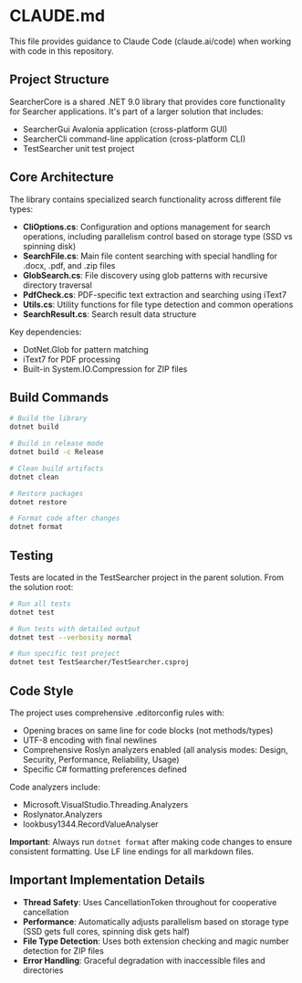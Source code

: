 # CLAUDE.md

This file provides guidance to Claude Code (claude.ai/code) when working with code in this repository.

## Project Structure

SearcherCore is a shared .NET 9.0 library that provides core functionality for Searcher applications. It's part of a larger solution that includes:
- SearcherGui Avalonia application (cross-platform GUI)
- SearcherCli command-line application (cross-platform CLI)
- TestSearcher unit test project

## Core Architecture

The library contains specialized search functionality across different file types:

- **CliOptions.cs**: Configuration and options management for search operations, including parallelism control based on storage type (SSD vs spinning disk)
- **SearchFile.cs**: Main file content searching with special handling for .docx, .pdf, and .zip files
- **GlobSearch.cs**: File discovery using glob patterns with recursive directory traversal
- **PdfCheck.cs**: PDF-specific text extraction and searching using iText7
- **Utils.cs**: Utility functions for file type detection and common operations
- **SearchResult.cs**: Search result data structure

Key dependencies:
- DotNet.Glob for pattern matching
- iText7 for PDF processing
- Built-in System.IO.Compression for ZIP files

## Build Commands

```bash
# Build the library
dotnet build

# Build in release mode
dotnet build -c Release

# Clean build artifacts
dotnet clean

# Restore packages
dotnet restore

# Format code after changes
dotnet format
```

## Testing

Tests are located in the TestSearcher project in the parent solution. From the solution root:

```bash
# Run all tests
dotnet test

# Run tests with detailed output
dotnet test --verbosity normal

# Run specific test project
dotnet test TestSearcher/TestSearcher.csproj
```

## Code Style

The project uses comprehensive .editorconfig rules with:
- Opening braces on same line for code blocks (not methods/types)
- UTF-8 encoding with final newlines
- Comprehensive Roslyn analyzers enabled (all analysis modes: Design, Security, Performance, Reliability, Usage)
- Specific C# formatting preferences defined

Code analyzers include:
- Microsoft.VisualStudio.Threading.Analyzers
- Roslynator.Analyzers  
- lookbusy1344.RecordValueAnalyser

**Important**: Always run `dotnet format` after making code changes to ensure consistent formatting. Use LF line endings for all markdown files.

## Important Implementation Details

- **Thread Safety**: Uses CancellationToken throughout for cooperative cancellation
- **Performance**: Automatically adjusts parallelism based on storage type (SSD gets full cores, spinning disk gets half)
- **File Type Detection**: Uses both extension checking and magic number detection for ZIP files
- **Error Handling**: Graceful degradation with inaccessible files and directories
